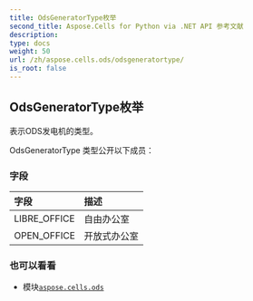 ```yaml
---
title: OdsGeneratorType枚举
second_title: Aspose.Cells for Python via .NET API 参考文献
description:
type: docs
weight: 50
url: /zh/aspose.cells.ods/odsgeneratortype/
is_root: false
---
```

## OdsGeneratorType枚举
表示ODS发电机的类型。



OdsGeneratorType 类型公开以下成员：

### 字段
|字段|描述|
| :- | :- |
| LIBRE_OFFICE |自由办公室|
| OPEN_OFFICE |开放式办公室|



### 也可以看看
* 模块[`aspose.cells.ods`](..)
